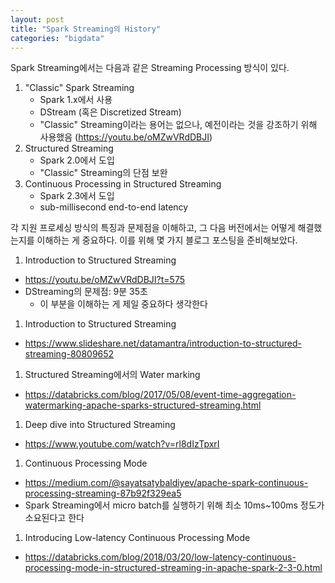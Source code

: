 ```yaml
---
layout: post
title: "Spark Streaming의 History"
categories: "bigdata"
---
```


Spark Streaming에서는 다음과 같은 Streaming Processing 방식이 있다.

1. "Classic" Spark Streaming
    - Spark 1.x에서 사용
    - DStream (혹은 Discretized Stream)
    - "Classic" Streaming이라는 용어는 없으나, 예전이라는 것을 강조하기 위해 사용했음 (https://youtu.be/oMZwVRdDBJI)
1. Structured Streaming
    - Spark 2.0에서 도입
    - "Classic" Streaming의 단점 보완
1. Continuous Processing in Structured Streaming
    - Spark 2.3에서 도입
    - sub-millisecond end-to-end latency

각 지원 프로세싱 방식의 특징과 문제점을 이해하고, 그 다음 버전에서는 어떻게 해결했는지를 이해하는 게 중요하다. 이를 위해 몇 가지 블로그 포스팅을 준비해보았다.

1. Introduction to Structured Streaming
  - https://youtu.be/oMZwVRdDBJI?t=575
  - DStreaming의 문제점: 9분 35초
      - 이 부분을 이해하는 게 제일 중요하다 생각한다
1. Introduction to Structured Streaming
  - https://www.slideshare.net/datamantra/introduction-to-structured-streaming-80809652
1. Structured Streaming에서의 Water marking
  - https://databricks.com/blog/2017/05/08/event-time-aggregation-watermarking-apache-sparks-structured-streaming.html
1. Deep dive into Structured Streaming
  - https://www.youtube.com/watch?v=rl8dIzTpxrI
1. Continuous Processing Mode
  - https://medium.com/@sayatsatybaldiyev/apache-spark-continuous-processing-streaming-87b92f329ea5
  - Spark Streaming에서 micro batch를 실행하기 위해 최소 10ms~100ms 정도가 소요된다고 한다
1. Introducing Low-latency Continuous Processing Mode
  - https://databricks.com/blog/2018/03/20/low-latency-continuous-processing-mode-in-structured-streaming-in-apache-spark-2-3-0.html

